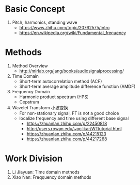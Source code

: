 # Basic Concept
  1. Pitch, harmonics, standing wave
      - https://www.zhihu.com/topic/20762575/intro
      - https://en.wikipedia.org/wiki/Fundamental_frequency
# Methods
  1. Method Overview
     - http://mirlab.org/jang/books/audiosignalprocessing/
  2. Time Domain
     - Short-term autocorrelation method (ACF)
     - Short-term average amplitude difference function (AMDF)
  3. Frequency Domain
     - Harmonic product spectrum (HPS)
     - Cepstrum
  4. Wavelet Transform 小波变换
      - For non-stationary signal, FT is not a good choice
      - localize frequency and time using different base signal
          - https://zhuanlan.zhihu.com/p/22450818
          - http://users.rowan.edu/~polikar/WTtutorial.html
          - https://zhuanlan.zhihu.com/p/44215123
          - https://zhuanlan.zhihu.com/p/44217268

# Work Division
  1. Li Jiayuan: Time domain methods
  2. Xiao Nan: Freqquency domain methods

